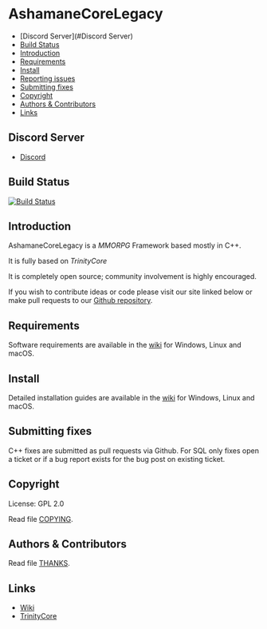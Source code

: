 # AshamaneCoreLegacy

* [Discord Server](#Discord Server)
* [Build Status](#build-status)
* [Introduction](#introduction)
* [Requirements](#requirements)
* [Install](#install)
* [Reporting issues](#reporting-issues)
* [Submitting fixes](#submitting-fixes)
* [Copyright](#copyright)
* [Authors &amp; Contributors](#authors--contributors)
* [Links](#links)


## Discord Server

* [Discord](https://discord.gg/kxRA8ks)

## Build Status

[![Build Status](https://travis-ci.com/ReyDonovan/AshamaneCoreLegacy.svg?branch=master)](https://travis-ci.com/ReyDonovan/AshamaneCoreLegacy)
## Introduction

AshamaneCoreLegacy is a *MMORPG* Framework based mostly in C++.

It is fully based on *TrinityCore*

It is completely open source; community involvement is highly encouraged.

If you wish to contribute ideas or code please visit our site linked below or
make pull requests to our [Github repository](https://github.com/ReyDonovan/AshamaneCoreLegacy/pulls).

## Requirements

Software requirements are available in the [wiki](https://www.trinitycore.info/display/tc/Requirements) for
Windows, Linux and macOS.

## Install

Detailed installation guides are available in the [wiki](https://www.trinitycore.info/display/tc/Installation+Guide) for
Windows, Linux and macOS.

## Submitting fixes

C++ fixes are submitted as pull requests via Github.
For SQL only fixes open a ticket or if a bug report exists for the bug post on existing ticket.

## Copyright

License: GPL 2.0

Read file [COPYING](COPYING).

## Authors &amp; Contributors

Read file [THANKS](THANKS).

## Links

* [Wiki](https://www.trinitycore.info)
* [TrinityCore](https://www.trinitycore.org/)
